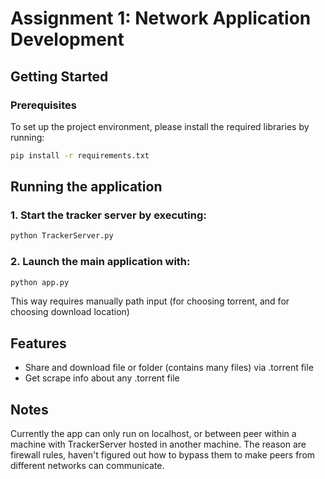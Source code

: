 # Assignment 1: Network Application Development

## Getting Started

### Prerequisites

To set up the project environment, please install the required libraries by running:
```bash
pip install -r requirements.txt
```

## Running the application
### 1. Start the tracker server by executing:
```bash
python TrackerServer.py
```
### 2. Launch the main application with:
```bash
python app.py
```
This way requires manually path input (for choosing torrent, and for choosing download location)
## Features
- Share and download file or folder (contains many files) via .torrent file
- Get scrape info about any .torrent file
## Notes
Currently the app can only run on localhost, or between peer within a machine with TrackerServer hosted in another machine. The reason are firewall rules, haven't figured out how to bypass them to make peers from different networks can communicate.
